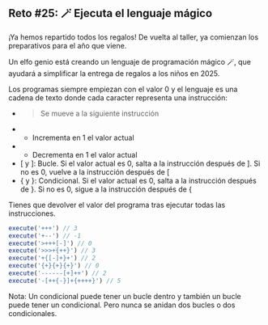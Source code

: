 ## Reto #25: 🪄 Ejecuta el lenguaje mágico

¡Ya hemos repartido todos los regalos! De vuelta al taller, ya comienzan los preparativos para el año que viene.

Un elfo genio está creando un lenguaje de programación mágico 🪄, que ayudará a simplificar la entrega de regalos a los niños en 2025.

Los programas siempre empiezan con el valor 0 y el lenguaje es una cadena de texto donde cada caracter representa una instrucción:

- > Se mueve a la siguiente instrucción
- + Incrementa en 1 el valor actual
- - Decrementa en 1 el valor actual
- [ y ]: Bucle. Si el valor actual es 0, salta a la instrucción después de ]. Si no es 0, vuelve a la instrucción después de [
- { y }: Condicional. Si el valor actual es 0, salta a la instrucción después de }. Si no es 0, sigue a la instrucción después de {

Tienes que devolver el valor del programa tras ejecutar todas las instrucciones.

```typescript
execute('+++') // 3
execute('+--') // -1
execute('>+++[-]') // 0
execute('>>>+{++}') // 3
execute('+{[-]+}+') // 2
execute('{+}{+}{+}') // 0
execute('------[+]++') // 2
execute('-[++{-}]+{++++}') // 5
```

Nota: Un condicional puede tener un bucle dentro y también un bucle puede tener un condicional. Pero nunca se anidan dos bucles o dos condicionales.